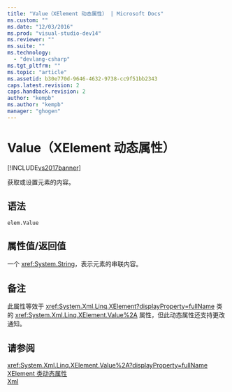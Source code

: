 ```yaml
---
title: "Value（XElement 动态属性） | Microsoft Docs"
ms.custom: ""
ms.date: "12/03/2016"
ms.prod: "visual-studio-dev14"
ms.reviewer: ""
ms.suite: ""
ms.technology: 
  - "devlang-csharp"
ms.tgt_pltfrm: ""
ms.topic: "article"
ms.assetid: b30e770d-9646-4632-9738-cc9f51bb2343
caps.latest.revision: 2
caps.handback.revision: 2
author: "kempb"
ms.author: "kempb"
manager: "ghogen"
---
```

# Value（XElement 动态属性）
[!INCLUDE[vs2017banner](../code-quality/includes/vs2017banner.md)]

获取或设置元素的内容。  
  
## 语法  
  
```  
elem.Value  
```  
  
## 属性值\/返回值  
 一个 <xref:System.String>，表示元素的串联内容。  
  
## 备注  
 此属性等效于 <xref:System.Xml.Linq.XElement?displayProperty=fullName> 类的 <xref:System.Xml.Linq.XElement.Value%2A> 属性，但此动态属性还支持更改通知。  
  
## 请参阅  
 <xref:System.Xml.Linq.XElement.Value%2A?displayProperty=fullName>   
 [XElement 类动态属性](../designers/xelement-class-dynamic-properties.md)   
 [Xml](../designers/xml-xelement-dynamic-property.md)